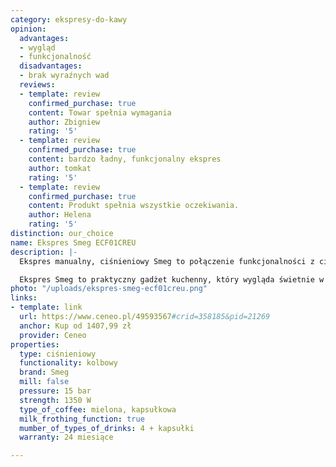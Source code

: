 ```yaml
---
category: ekspresy-do-kawy
opinion:
  advantages:
  - wygląd
  - funkcjonalność
  disadvantages:
  - brak wyraźnych wad
  reviews:
  - template: review
    confirmed_purchase: true
    content: Towar spełnia wymagania
    author: Zbigniew
    rating: '5'
  - template: review
    confirmed_purchase: true
    content: bardzo ładny, funkcjonalny ekspres
    author: tomkat
    rating: '5'
  - template: review
    confirmed_purchase: true
    content: Produkt spełnia wszystkie oczekiwania.
    author: Helena
    rating: '5'
distinction: our_choice
name: Ekspres Smeg ECF01CREU
description: |-
  Ekspres manualny, ciśnieniowy Smeg to połączenie funkcjonalności z ciekawym i nieprzeciętnym designem. Wyposażony został w litrowy pojemnik na wodę z możliwością użycia filtra, system grzewczy Thermoblock i System Cappuccino. Intuicyjny panel sterowania pozwala na przygotowanie aromatycznej kawy za pomocą kilku kliknięć.

  Ekspres Smeg to praktyczny gadżet kuchenny, który wygląda świetnie w każdym wnętrzu. Urządzenie posiada korpus ze stali nierdzewnej i plastiku oraz chromowaną podstawę i dyszę. Wygląd ekspresu inspirowany jest stylem lat 50-tych. Urządzenie zostało wyposażone w trzy filtry umożliwiające parzenie kawy mielonej, jak i kawy w saszetkach. Stalowe filtry umożliwiają przygotowanie esencjonalnego espresso, zachowując pełen kawowy aromat. System Thermoblock pozwala na regulację temperatury wody podczas parzenia. Ponadto, System spieniania mleka zamienia jego konsystencję na puszystą, lekką piankę. To idealne rozwiązanie dla miłośników kremowego Cappuccino.
photo: "/uploads/ekspres-smeg-ecf01creu.png"
links:
- template: link
  url: https://www.ceneo.pl/49593567#crid=358185&pid=21269
  anchor: Kup od 1407,99 zł
  provider: Ceneo
properties:
  type: ciśnieniowy
  functionality: kolbowy
  brand: Smeg
  mill: false
  pressure: 15 bar
  strength: 1350 W
  type_of_coffee: mielona, kapsułkowa
  milk_frothing_function: true
  mumber_of_types_of_drinks: 4 + kapsułki
  warranty: 24 miesiące

---
```

